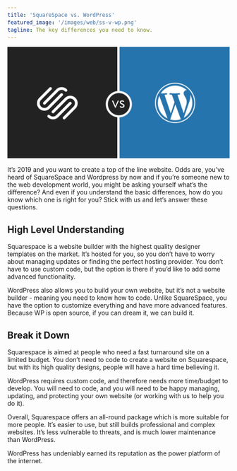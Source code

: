```yaml
---
title: 'SquareSpace vs. WordPress'
featured_image: '/images/web/ss-v-wp.png'
tagline: The key differences you need to know.
---
```


![](/images/web/ss-v-wp.png)

It’s 2019 and you want to create a top of the line website. Odds are, you’ve
heard of SquareSpace and Wordpress by now and if you’re someone new to the web
development world, you might be asking yourself what’s the difference? And even
if you understand the basic differences, how do you know which one is right for
you? Stick with us and let’s answer these questions.

## High Level Understanding

Squarespace is a website builder with the highest quality designer templates on
the market. It’s hosted for you, so you don’t have to worry about managing
updates or finding the perfect hosting provider. You don’t have to use custom
code, but the option is there if you’d like to add some advanced functionality.

WordPress also allows you to build your own website, but it’s not a website
builder - meaning you need to know how to code. Unlike SquareSpace, you have the
option to customize everything and have more advanced features. Because WP is
open source, if you can dream it, we can build it. 

## Break it Down

Squarespace is aimed at people who need a fast turnaround site on a limited
budget. You don’t need to code to create a website on Squarespace, but with its
high quality designs, people will have a hard time believing it.

WordPress requires custom code, and therefore needs more time/budget to develop.
You will need to code, and you will need to be happy managing, updating, and
protecting your own website (or working with us to help you do it). 

Overall, Squarespace offers an all-round package which is more suitable for more
people. It’s easier to use, but still builds professional and complex websites.
It’s less vulnerable to threats, and is much lower maintenance than WordPress.

WordPress has undeniably earned its reputation as the power platform of the
internet. 

